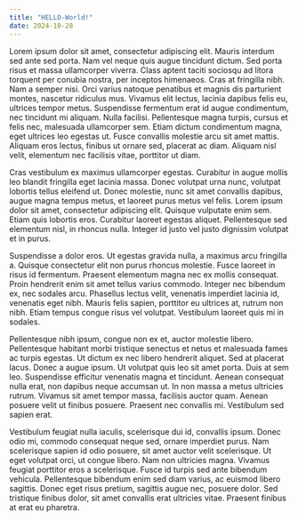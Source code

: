 ```yaml
---
title: "HELLO-World!"
date: 2024-10-28
---
```


Lorem ipsum dolor sit amet, consectetur adipiscing elit. Mauris interdum sed ante sed porta. Nam vel neque quis augue tincidunt dictum. Sed porta risus et massa ullamcorper viverra. Class aptent taciti sociosqu ad litora torquent per conubia nostra, per inceptos himenaeos. Cras at fringilla nibh. Nam a semper nisi. Orci varius natoque penatibus et magnis dis parturient montes, nascetur ridiculus mus. Vivamus elit lectus, lacinia dapibus felis eu, ultrices tempor metus. Suspendisse fermentum erat id augue condimentum, nec tincidunt mi aliquam. Nulla facilisi. Pellentesque magna turpis, cursus et felis nec, malesuada ullamcorper sem. Etiam dictum condimentum magna, eget ultrices leo egestas ut. Fusce convallis molestie arcu sit amet mattis. Aliquam eros lectus, finibus ut ornare sed, placerat ac diam. Aliquam nisl velit, elementum nec facilisis vitae, porttitor ut diam.

Cras vestibulum ex maximus ullamcorper egestas. Curabitur in augue mollis leo blandit fringilla eget lacinia massa. Donec volutpat urna nunc, volutpat lobortis tellus eleifend ut. Donec molestie, nunc sit amet convallis dapibus, augue magna tempus metus, et laoreet purus metus vel felis. Lorem ipsum dolor sit amet, consectetur adipiscing elit. Quisque vulputate enim sem. Etiam quis lobortis eros. Curabitur laoreet egestas aliquet. Pellentesque sed elementum nisl, in rhoncus nulla. Integer id justo vel justo dignissim volutpat et in purus.

Suspendisse a dolor eros. Ut egestas gravida nulla, a maximus arcu fringilla a. Quisque consectetur elit non purus rhoncus molestie. Fusce laoreet in risus id fermentum. Praesent elementum magna nec ex mollis consequat. Proin hendrerit enim sit amet tellus varius commodo. Integer nec bibendum ex, nec sodales arcu. Phasellus lectus velit, venenatis imperdiet lacinia id, venenatis eget nibh. Mauris felis sapien, porttitor eu ultrices at, rutrum non nibh. Etiam tempus congue risus vel volutpat. Vestibulum laoreet quis mi in sodales.

Pellentesque nibh ipsum, congue non ex et, auctor molestie libero. Pellentesque habitant morbi tristique senectus et netus et malesuada fames ac turpis egestas. Ut dictum ex nec libero hendrerit aliquet. Sed at placerat lacus. Donec a augue ipsum. Ut volutpat quis leo sit amet porta. Duis at sem leo. Suspendisse efficitur venenatis magna et tincidunt. Aenean consequat nulla erat, non dapibus neque accumsan ut. In non massa a metus ultricies rutrum. Vivamus sit amet tempor massa, facilisis auctor quam. Aenean posuere velit ut finibus posuere. Praesent nec convallis mi. Vestibulum sed sapien erat.

Vestibulum feugiat nulla iaculis, scelerisque dui id, convallis ipsum. Donec odio mi, commodo consequat neque sed, ornare imperdiet purus. Nam scelerisque sapien id odio posuere, sit amet auctor velit scelerisque. Ut eget volutpat orci, ut congue libero. Nam non ultricies magna. Vivamus feugiat porttitor eros a scelerisque. Fusce id turpis sed ante bibendum vehicula. Pellentesque bibendum enim sed diam varius, ac euismod libero sagittis. Donec eget risus pretium, sagittis augue nec, posuere dolor. Sed tristique finibus dolor, sit amet convallis erat ultricies vitae. Praesent finibus at erat eu pharetra.
